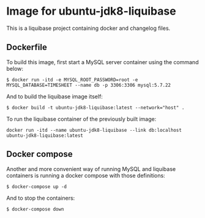 # Image for ubuntu-jdk8-liquibase
This is a liquibase project containing docker and changelog files.

## Dockerfile
To build this image, first start a MySQL server container using the command below:
```
$ docker run -itd -e MYSQL_ROOT_PASSWORD=root -e MYSQL_DATABASE=TIMESHEET --name db -p 3306:3306 mysql:5.7.22
```
And to build the liquibase image itself:
```
$ docker build -t ubuntu-jdk8-liquibase:latest --network="host" .
```
To run the liquibase container of the previously built image:
```
docker run -itd --name ubuntu-jdk8-liquibase --link db:localhost ubuntu-jdk8-liquibase:latest
```
## Docker compose
Another and more convenient way of running MySQL and liquibase containers is running a docker compose with those definitions:

```
$ docker-compose up -d
```
And to stop the containers:
```
$ docker-compose down
```